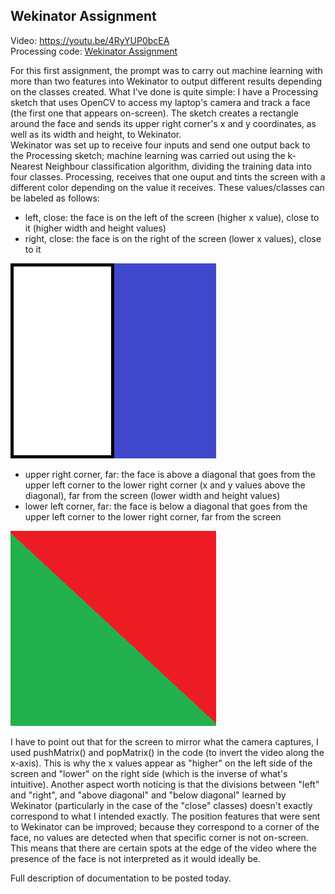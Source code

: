 ## Wekinator Assignment  
Video: https://youtu.be/4RyYUP0bcEA   
Processing code: [Wekinator Assignment](/Wekinator-Assignment/WekinatorAssignment.pde)

For this first assignment, the prompt was to carry out machine learning with more than two features into Wekinator to output different results depending on the classes created. What I've done is quite simple: I have a Processing sketch that uses OpenCV to access my laptop's camera and track a face (the first one that appears on-screen). The sketch creates a rectangle around the face and sends its upper right corner's x and y coordinates, as well as its width and height, to Wekinator.  
Wekinator was set up to receive four inputs and send one output back to the Processing sketch; machine learning was carried out using the k-Nearest Neighbour classification algorithm, dividing the training data into four classes. Processing, receives that one ouput and tints the screen with a different color depending on the value it receives. These values/classes can be labeled as follows:   
* left, close: the face is on the left of the screen (higher x value), close to it (higher width and height values)
* right, close: the face is on the right of the screen (lower x values), close to it  
  
![screen vertical](/Wekinator-Assignment/ImagesWekinatorAssignment/Screen1.png)  
  
* upper right corner, far: the face is above a diagonal that goes from the upper left corner to the lower right corner (x and y values above the diagonal), far from the screen (lower width and height values)
* lower left corner, far: the face is below a diagonal that goes from the upper left corner to the lower right corner, far from the screen 
  
![screen diagonal](/Wekinator-Assignment/ImagesWekinatorAssignment/Screen.png)  
  
I have to point out that for the screen to mirror what the camera captures, I used pushMatrix() and popMatrix() in the code (to invert the video along the x-axis). This is why the x values appear as "higher" on the left side of the screen and "lower" on the right side (which is the inverse of what's intuitive). Another aspect worth noticing is that the divisions between "left" and "right", and "above diagonal" and "below diagonal" learned by Wekinator (particularly in the case of the "close" classes) doesn't exactly correspond to what I intended exactly. The position features that were sent to Wekinator can be improved; because they correspond to a corner of the face, no values are detected when that specific corner is not on-screen. This means that there are certain spots at the edge of the video where the presence of the face is not interpreted as it would ideally be.

  
Full description of documentation to be posted today.  

